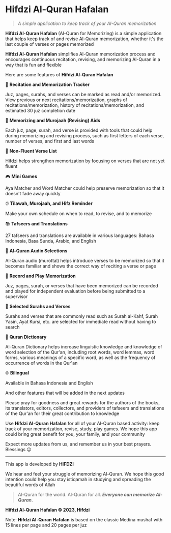 # Hifdzi Al-Quran Hafalan

> _A simple application to keep track of your Al-Quran memorization_

**Hifdzi Al-Quran Hafalan** (Al-Quran for Memorizing) is a simple application that helps keep track of and revise Al-Quran memorization, whether it's the last couple of verses or pages memorized

**Hifdzi Al-Quran Hafalan** simplifies Al-Quran memorization process and encourages continuous recitation, revising, and memorizing Al-Quran in a way that is fun and flexible

Here are some features of **Hifdzi Al-Quran Hafalan**

📝 **Recitation and Memorization Tracker**

Juz, pages, surahs, and verses can be marked as read and/or memorized. View previous or next recitations/memorization, graphs of recitations/memorization, history of recitations/memorization, and estimated 30 juz completion date

🔑 **Memorizing and Murojaah (Revising) Aids**

Each juz, page, surah, and verse is provided with tools that could help during memorizing and revising process, such as first letters of each verse, number of verses, and first and last words

🎯 **Non-Fluent Verse List**

Hifdzi helps strengthen memorization by focusing on verses that are not yet fluent

🎮 **Mini Games**

Aya Matcher and Word Matcher could help preserve memorization so that it doesn't fade away quickly

⏰ **Tilawah, Murojaah, and Hifz Reminder**

Make your own schedule on when to read, to revise, and to memorize

📚 **Tafseers and Translations**

27 tafseers and translations are available in various languages: Bahasa Indonesia, Basa Sunda, Arabic, and English

🎵 **Al-Quran Audio Selections**

Al-Quran audio (murottal) helps introduce verses to be memorized so that it becomes familiar and shows the correct way of reciting a verse or page

🎤 **Record and Play Memorization**

Juz, pages, surah, or verses that have been memorized can be recorded and played for independent evaluation before being submitted to a supervisor

🔖 **Selected Surahs and Verses**

Surahs and verses that are commonly read such as Surah al-Kahf, Surah Yasin, Ayat Kursi, etc. are selected for immediate read without having to search

📕 **Quran Dictionary**

Al-Quran Dictionary helps increase linguistic knowledge and knowledge of word selection of the Qur'an, including root words, word lemmas, word forms, various meanings of a specific word, as well as the frequency of occurrence of words in the Qur'an

🌐 **Bilingual**

Available in Bahasa Indonesia and English

And other features that will be added in the next updates

Please pray for goodness and great rewards for the authors of the books, its translators, editors, collectors, and providers of tafseers and translations of the Qur'an for their great contribution to knowledge

Use **Hifdzi Al-Quran Hafalan** for all of your Al-Quran based activity: keep track of your memorization, revise, study, play games. We hope this app could bring great benefit for you, your family, and your community

Expect more updates from us, and remember us in your best prayers. Blessings 😉

---

This app is developed by **HIFDZI**

We hear and feel your struggle of memorizing Al-Quran. We hope this good intention could help you stay istiqamah in studying and spreading the beautiful words of Allah

> Al-Quran for the world. Al-Quran for all. ***Everyone can memorize Al-Quran.***

**Hifdzi Al-Quran Hafalan © 2023, Hifdzi**

Note: **Hifdzi Al-Quran Hafalan** is based on the classic Medina mushaf with 15 lines per page and 20 pages per juz